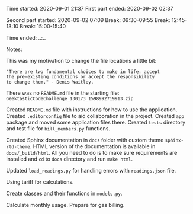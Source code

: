 Time started: 2020-09-01 21:37
First part ended: 2020-09-02 02:37

Second part started: 2020-09-02 07:09
Break: 09:30-09:55
Break: 12:45-13:10
Break: 15:00-15:40

Time ended: ..:..

Notes:

This was my motivation to change the file locations a little bit: 
    
    "There are two fundamental choices to make in life: accept 
    the pre-existing conditions or accept the responsibility 
    to change them." - Denis Waitley.

There was no `README.md` file in the starting file: 
`GeektasticCodeChallenge_130173_1598992719913.zip`

Created `README.md` file with instructions for how to use the application.
Created `.editorconfig` file to aid collaboration in the project.
Created `app` package and moved some application files there.
Created `tests` directory and test file for `bill_members.py` functions.

Created Sphinx documentation in `docs` folder with custom theme `sphinx-rtd-theme`.
HTML version of the documentation is available in `docs/_build/html`. 
All you need to do is to make sure requirements are installed and 
`cd` to `docs` directory and run `make html`.

Updated `load_readings.py` for handling errors with `readings.json` file.

Using tariff for calculations.

Create classes and their functions in `models.py`.

Calculate monthly usage.
Prepare for gas billing.
